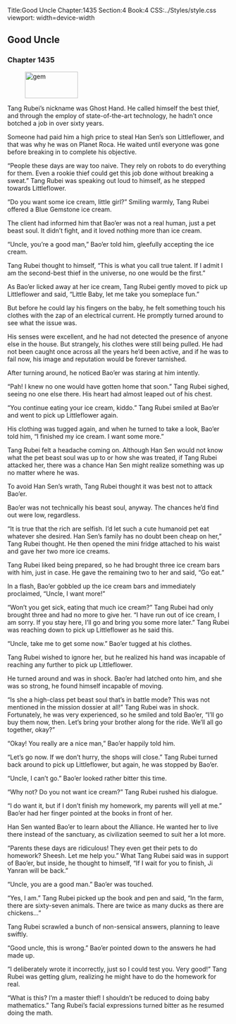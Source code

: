 Title:Good Uncle 
Chapter:1435 
Section:4 
Book:4 
CSS:../Styles/style.css 
viewport: width=device-width
  
## Good Uncle
### Chapter 1435 
<figure>
	<img src="../Images/gem.gif" alt="gem" id="gem" width="120" height="60" />
</figure>
  

  
  Tang Rubei’s nickname was Ghost Hand. He called himself the best thief, and through the employ of state-of-the-art technology, he hadn’t once botched a job in over sixty years.

Someone had paid him a high price to steal Han Sen’s son Littleflower, and that was why he was on Planet Roca. He waited until everyone was gone before breaking in to complete his objective.

“People these days are way too naive. They rely on robots to do everything for them. Even a rookie thief could get this job done without breaking a sweat.” Tang Rubei was speaking out loud to himself, as he stepped towards Littleflower.

“Do you want some ice cream, little girl?” Smiling warmly, Tang Rubei offered a Blue Gemstone ice cream.

The client had informed him that Bao’er was not a real human, just a pet beast soul. It didn’t fight, and it loved nothing more than ice cream.

“Uncle, you’re a good man,” Bao’er told him, gleefully accepting the ice cream.

Tang Rubei thought to himself, “This is what you call true talent. If I admit I am the second-best thief in the universe, no one would be the first.”

As Bao’er licked away at her ice cream, Tang Rubei gently moved to pick up Littleflower and said, “Little Baby, let me take you someplace fun.”

But before he could lay his fingers on the baby, he felt something touch his clothes with the zap of an electrical current. He promptly turned around to see what the issue was.

His senses were excellent, and he had not detected the presence of anyone else in the house. But strangely, his clothes were still being pulled. He had not been caught once across all the years he’d been active, and if he was to fail now, his image and reputation would be forever tarnished.

After turning around, he noticed Bao’er was staring at him intently.

“Pah! I knew no one would have gotten home that soon.” Tang Rubei sighed, seeing no one else there. His heart had almost leaped out of his chest.

“You continue eating your ice cream, kiddo.” Tang Rubei smiled at Bao’er and went to pick up Littleflower again.

His clothing was tugged again, and when he turned to take a look, Bao’er told him, “I finished my ice cream. I want some more.”

Tang Rubei felt a headache coming on. Although Han Sen would not know what the pet beast soul was up to or how she was treated, if Tang Rubei attacked her, there was a chance Han Sen might realize something was up no matter where he was.

To avoid Han Sen’s wrath, Tang Rubei thought it was best not to attack Bao’er.

Bao’er was not technically his beast soul, anyway. The chances he’d find out were low, regardless.

“It is true that the rich are selfish. I’d let such a cute humanoid pet eat whatever she desired. Han Sen’s family has no doubt been cheap on her,” Tang Rubei thought. He then opened the mini fridge attached to his waist and gave her two more ice creams.

Tang Rubei liked being prepared, so he had brought three ice cream bars with him, just in case. He gave the remaining two to her and said, “Go eat.”

In a flash, Bao’er gobbled up the ice cream bars and immediately proclaimed, “Uncle, I want more!”

“Won’t you get sick, eating that much ice cream?” Tang Rubei had only brought three and had no more to give her. “I have run out of ice cream, I am sorry. If you stay here, I’ll go and bring you some more later.” Tang Rubei was reaching down to pick up Littleflower as he said this.

“Uncle, take me to get some now.” Bao’er tugged at his clothes.

Tang Rubei wished to ignore her, but he realized his hand was incapable of reaching any further to pick up Littleflower.

He turned around and was in shock. Bao’er had latched onto him, and she was so strong, he found himself incapable of moving.

“Is she a high-class pet beast soul that’s in battle mode? This was not mentioned in the mission dossier at all!” Tang Rubei was in shock. Fortunately, he was very experienced, so he smiled and told Bao’er, “I’ll go buy them now, then. Let’s bring your brother along for the ride. We’ll all go together, okay?”

“Okay! You really are a nice man,” Bao’er happily told him.

“Let’s go now. If we don’t hurry, the shops will close.” Tang Rubei turned back around to pick up Littleflower, but again, he was stopped by Bao’er.

“Uncle, I can’t go.” Bao’er looked rather bitter this time.

“Why not? Do you not want ice cream?” Tang Rubei rushed his dialogue.

“I do want it, but if I don’t finish my homework, my parents will yell at me.” Bao’er had her finger pointed at the books in front of her.

Han Sen wanted Bao’er to learn about the Alliance. He wanted her to live there instead of the sanctuary, as civilization seemed to suit her a lot more.

“Parents these days are ridiculous! They even get their pets to do homework? Sheesh. Let me help you.” What Tang Rubei said was in support of Bao’er, but inside, he thought to himself, “If I wait for you to finish, Ji Yanran will be back.”

“Uncle, you are a good man.” Bao’er was touched.

“Yes, I am.” Tang Rubei picked up the book and pen and said, “In the farm, there are sixty-seven animals. There are twice as many ducks as there are chickens…”

Tang Rubei scrawled a bunch of non-sensical answers, planning to leave swiftly.

“Good uncle, this is wrong.” Bao’er pointed down to the answers he had made up.

“I deliberately wrote it incorrectly, just so I could test you. Very good!” Tang Rubei was getting glum, realizing he might have to do the homework for real.

“What is this? I’m a master thief! I shouldn’t be reduced to doing baby mathematics.” Tang Rubei’s facial expressions turned bitter as he resumed doing the math.
